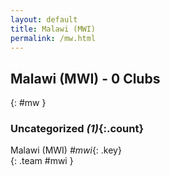 ```yaml
---
layout: default
title: Malawi (MWI)
permalink: /mw.html
---
```



## Malawi (MWI) - 0 Clubs
{: #mw }









### Uncategorized _(1)_{:.count}


Malawi  (MWI)  _#mwi_{: .key} <br>
{: .team #mwi }


 
